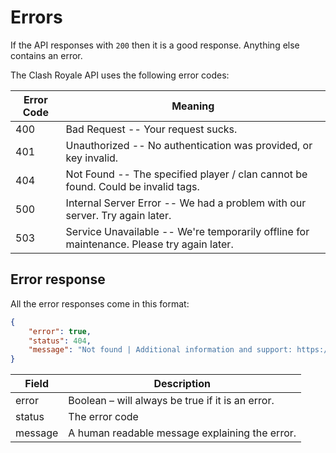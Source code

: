 # Errors

If the API responses with `200` then it is a good response. Anything else contains an error.

The Clash Royale API uses the following error codes:

Error Code| Meaning
--- | ---
400	| Bad Request -- Your request sucks.
401	| Unauthorized -- No authentication was provided, or key invalid.
404	| Not Found -- The specified player / clan cannot be found. Could be invalid tags.
500	| Internal Server Error -- We had a problem with our server. Try again later.
503	| Service Unavailable -- We're temporarily offline for maintenance. Please try again later.

## Error response

All the error responses come in this format:

```json
{
    "error": true,
    "status": 404,
    "message": "Not found | Additional information and support: https://discord.me/RoyaleAPI"
}
```

Field| Description
--- | ---
error	| Boolean – will always be true if it is an error.
status	| The error code
message	| A human readable message explaining the error.
